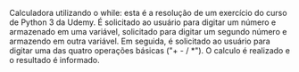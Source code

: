 Calculadora utilizando o while: esta é a resolução de um exercício do curso de Python 3 da Udemy.
É solicitado ao usuário para digitar um número e armazenado em uma variável, solicitado para digitar um segundo número e armazendo em outra variável.
Em seguida, é solicitado ao usuário para digitar uma das quatro operações básicas  ("+ - / *"). 
O calculo é realizado e o resultado é informado. 
